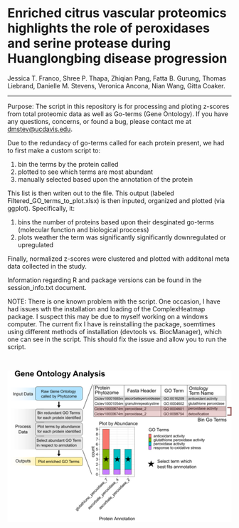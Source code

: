# Enriched citrus vascular proteomics highlights the role of peroxidases and serine protease during Huanglongbing disease progression

Jessica T. Franco, Shree P. Thapa, Zhiqian Pang, Fatta B. Gurung, Thomas Liebrand, Danielle M. Stevens, Veronica Ancona, Nian Wang, Gitta Coaker.

-----------------------

Purpose: The script in this repository is for processing and ploting z-scores from total proteomic data as well as Go-terms (Gene Ontology). If you have any questions, concerns, or found a bug, please contact me at dmstev@ucdavis.edu.



Due to the redundacy of go-terms called for each protein present, we had to first make a custom script to:
 1) bin the terms by the protein called
 2) plotted to see which terms are most abundant
 3) manually selected based upon the annotation of the protein
 
This list is then writen out to the file. This output (labeled Filtered_GO_terms_to_plot.xlsx) is then inputed, organized and plotted (via ggplot). Specifically, it:
 1) bins the number of proteins based upon their desginated go-terms (molecular function and biological proccess) 
 2) plots weather the term was significantly significantly downregulated or upregulated
 
 Finally, normalized z-scores were clustered and plotted with additonal meta data collected in the study.
 
 Information regarding R and package versions can be found in the session_info.txt document. 
 
 
NOTE: There is one known problem with the script. One occasion, I have had issues wth the installation and loading of the ComplexHeatmap package. I suspect this may be due to myself working on a windows computer. The current fix I have is reinstalling the package, soemtimes using different methods of installation (devtools vs. BiocManager), which one can see in the script. This should fix the issue and allow you to run the script.

&nbsp;
&nbsp;
&nbsp;

![](Supplemental_Figure_GO_Terms_pipeline/Supplemental_Figure_GO_Terms_pipeline_for_github.png)




